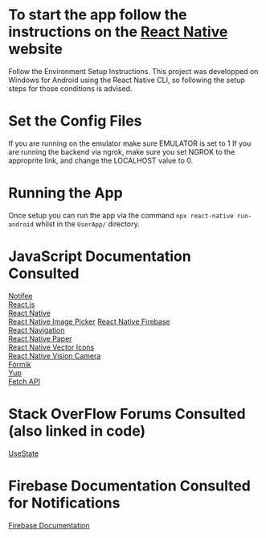# To start the app follow the instructions on the [React Native](https://reactnative.dev/docs/environment-setup) website
Follow the Environment Setup Instructions. This project was developped on Windows for Android using the React Native CLI, so following the setup steps for those conditions is advised.
# Set the Config Files
If you are running on the emulator make sure EMULATOR is set to 1
If you are running the backend via ngrok, make sure you set NGROK to the approprite link, and change the
LOCALHOST value to 0.
# Running the App
Once setup you can run the app via the command `npx react-native run-android` whilst in the `UserApp/` directory.

# JavaScript Documentation Consulted
[Notifee](https://notifee.app/)  
[React.js](https://reactjs.org/)  
[React Native](https://reactnative.dev/)  
[React Native Image Picker](https://github.com/react-native-image-picker/)
[React Native Firebase](https://rnfirebase.io/)  
[React Navigation](https://reactnavigation.org/)  
[React Native Paper](https://callstack.github.io/react-native-paper/)  
[React Native Vector Icons](https://github.com/oblador/react-native-vector-icons)  
[React Native Vision Camera](https://mrousavy.com/react-native-vision-camera/)  
[Formik](https://formik.org/)  
[Yup](https://github.com/jquense/yup)  
[Fetch API](https://developer.mozilla.org/en-US/docs/Web/API/Fetch_API/Using_Fetch)  

# Stack OverFlow Forums Consulted (also linked in code)
[UseState](https://stackoverflow.com/questions/54954091/how-to-use-callback-with-usestate-hook-in-react/61842546#61842546)

# Firebase Documentation Consulted for Notifications
[Firebase Documentation](https://firebase.google.com/docs)
